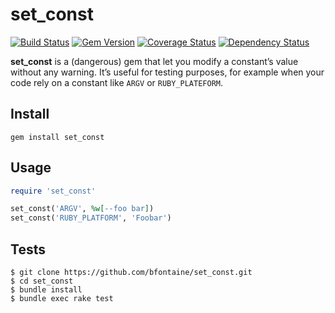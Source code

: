 # set\_const

[![Build Status](https://img.shields.io/travis/bfontaine/set_const.svg)](https://travis-ci.org/bfontaine/set_const)
[![Gem Version](https://img.shields.io/gem/v/set_const.png)](http://badge.fury.io/rb/set_const)
[![Coverage Status](https://coveralls.io/repos/bfontaine/set_const/badge.png)](https://coveralls.io/r/bfontaine/set_const)
[![Dependency Status](https://img.shields.io/gemnasium/bfontaine/set_const.svg)](https://gemnasium.com/bfontaine/set_const)

**set\_const** is a (dangerous) gem that let you modify a constant’s value
without any warning. It’s useful for testing purposes, for example when your
code rely on a constant like `ARGV` or `RUBY_PLATEFORM`.

## Install

```
gem install set_const
```

## Usage

```rb
require 'set_const'

set_const('ARGV', %w[--foo bar])
set_const('RUBY_PLATFORM', 'Foobar')
```

## Tests

```
$ git clone https://github.com/bfontaine/set_const.git
$ cd set_const
$ bundle install
$ bundle exec rake test
```
